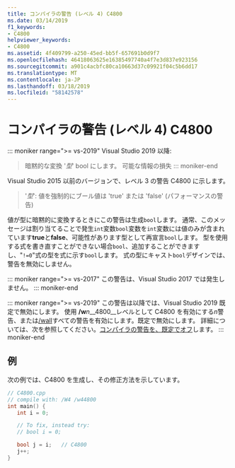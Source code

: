 ```yaml
---
title: コンパイラの警告 (レベル 4) C4800
ms.date: 03/14/2019
f1_keywords:
- C4800
helpviewer_keywords:
- C4800
ms.assetid: 4f409799-a250-45ed-bb5f-657691b0d9f7
ms.openlocfilehash: 46418063625e16385497740a4f7e3d837e923156
ms.sourcegitcommit: a901c4acbfc80ca10663d37c09921f04c5b6dd17
ms.translationtype: MT
ms.contentlocale: ja-JP
ms.lasthandoff: 03/18/2019
ms.locfileid: "58142578"
---
```

# <a name="compiler-warning-level-4-c4800"></a>コンパイラの警告 (レベル 4) C4800

::: moniker range=">= vs-2019"
Visual Studio 2019 以降:
> 暗黙的な変換 '*型*' bool にします。 可能な情報の損失
::: moniker-end

Visual Studio 2015 以前のバージョンで、レベル 3 の警告 C4800 に示します。
> '*型*': 値を強制的にブール値は 'true' または 'false' (パフォーマンスの警告)

値が型に暗黙的に変換するときにこの警告は生成`bool`します。 通常、このメッセージは割り当てることで発生`int`変数`bool`変数を`int`変数には値のみが含まれています**true**と**false**、可能性があります型として再宣言`bool`します。 型を使用する式を書き直すことができない場合`bool`、追加することができますし、"`!=0`"式の型を式に示す`bool`します。 式の型にキャスト`bool`デザインでは、警告を無効にしません。

::: moniker range=">= vs-2017"
この警告は、Visual Studio 2017 では発生しません。
::: moniker-end

::: moniker range=">= vs-2019"
この警告は以降では、Visual Studio 2019 既定で無効にします。 使用 __/w__*n*__4800__レベルとして C4800 を有効にする*n*警告、または[/wall](../../build/reference/compiler-option-warning-level.md)すべての警告を有効にします。既定で無効にします。 詳細については、次を参照してください。[コンパイラの警告を、既定でオフ](../../preprocessor/compiler-warnings-that-are-off-by-default.md)します。
::: moniker-end

## <a name="example"></a>例

次の例では、C4800 を生成し、その修正方法を示しています。

```cpp
// C4800.cpp
// compile with: /W4 /w44800
int main() {
   int i = 0;

   // To fix, instead try:
   // bool i = 0;

   bool j = i;   // C4800
   j++;
}
```